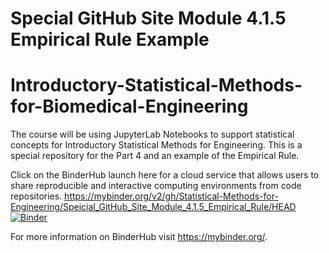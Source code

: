# Special GitHub Site Module 4.1.5 Empirical Rule Example 
# Introductory-Statistical-Methods-for-Biomedical-Engineering

The course will be using JupyterLab Notebooks to support statistical concepts for Introductory Statistical Methods for Engineering. This is a special repository for the Part 4 and an example of the Empirical Rule.

Click on the BinderHub launch here for a cloud service that allows users to share reproducible and interactive computing environments from code repositories. 
https://mybinder.org/v2/gh/Statistical-Methods-for-Engineering/Speicial_GitHub_Site_Module_4.1.5_Empirical_Rule/HEAD
[![Binder](https://mybinder.org/badge_logo.svg)](https://mybinder.org/v2/gh/Statistical-Methods-for-Engineering/Speicial_GitHub_Site_Module_4.1.5_Empirical_Rule/HEAD)


For more information on BinderHub visit https://mybinder.org/.
